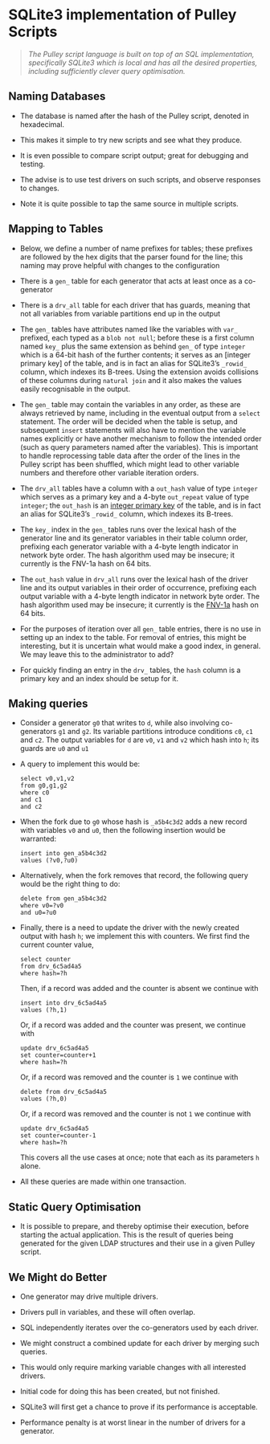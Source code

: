 SQLite3 implementation of Pulley Scripts
========================================

>   *The Pulley script language is built on top of an SQL implementation,
>   specifically SQLite3 which is local and has all the desired properties,
>   including sufficiently clever query optimisation.*

Naming Databases
----------------

-   The database is named after the hash of the Pulley script, denoted in
    hexadecimal.

-   This makes it simple to try new scripts and see what they produce.

-   It is even possible to compare script output; great for debugging and
    testing.

-   The advise is to use test drivers on such scripts, and observe responses to
    changes.

-   Note it is quite possible to tap the same source in multiple scripts.

Mapping to Tables
-----------------

-   Below, we define a number of name prefixes for tables; these prefixes are
    followed by the hex digits that the parser found for the line; this naming
    may prove helpful with changes to the configuration

-   There is a `gen_` table for each generator that acts at least once as a
    co-generator

-   There is a `drv_all` table for each driver that has guards, meaning that not
    all variables from variable partitions end up in the output

-   The `gen_` tables have attributes named like the variables with `var_`
    prefixed, each typed as a `blob not null`; before these is a first column
    named `key_` plus the same extension as behind `gen_` of type `integer`
    which is a 64-bit hash of the further contents; it serves as an [integer
    primary key] of the table, and is in fact an alias for SQLite3’s `_rowid_`
    column, which indexes its B-trees.  Using the extension avoids collisions of
    these columns during `natural join` and it also makes the values easily
    recognisable in the output.

-   The `gen_` table may contain the variables in any order, as these are always
    retrieved by name, including in the eventual output from a `select`
    statement.  The order will be decided when the table is setup, and
    subsequent `insert` statements will also have to mention the variable names
    explicitly or have another mechanism to follow the intended order (such as
    query parameters named after the variables).  This is important to handle
    reprocessing table data after the order of the lines in the Pulley script
    has been shuffled, which might lead to other variable numbers and therefore
    other variable iteration orders.

-   The `drv_all` tables have a column with a `out_hash` value of type `integer`
    which serves as a primary key and a 4-byte `out_repeat` value of type
    `integer`; the `out_hash` is an [integer primary
    key](<https://www.sqlite.org/lang_createtable.html#rowid>) of the table, and
    is in fact an alias for SQLite3’s `_rowid_` column, which indexes its
    B-trees.

-   The `key_` index in the `gen_` tables runs over the lexical hash of the
    generator line and its generator variables in their table column order,
    prefixing each generator variable with a 4-byte length indicator in network
    byte order.  The hash algorithm used may be insecure; it currently is the
    FNV-1a hash on 64 bits.

-   The `out_hash` value in `drv_all` runs over the lexical hash of the driver
    line and its output variables in their order of occurrence, prefixing each
    output variable with a 4-byte length indicator in network byte order. The
    hash algorithm used may be insecure; it currently is the
    [FNV-1a](<https://en.wikipedia.org/wiki/Fowler–Noll–Vo_hash_function>) hash
    on 64 bits.

-   For the purposes of iteration over all `gen_` table entries, there is no use
    in setting up an index to the table. For removal of entries, this might be
    interesting, but it is uncertain what would make a good index, in general.
    We may leave this to the administrator to add?

-   For quickly finding an entry in the `drv_` tables, the `hash` column is a
    primary key and an index should be setup for it.

Making queries
--------------

-   Consider a generator `g0` that writes to `d`, while also involving
    co-generators `g1` and `g2`. Its variable partitions introduce conditions
    `c0`, `c1` and `c2`. The output variables for `d` are `v0`, `v1` and `v2`
    which hash into `h`; its guards are `u0` and `u1`

-   A query to implement this would be:

    ~~~~~~~~~~~~~~~~~~~~~~~~~~~~~~~~~~~~~~~~~~~~~~~~~~~~~~~~~~~~~~~~~~~~~~~~~~~~
    select v0,v1,v2
    from g0,g1,g2
    where c0
    and c1
    and c2
    ~~~~~~~~~~~~~~~~~~~~~~~~~~~~~~~~~~~~~~~~~~~~~~~~~~~~~~~~~~~~~~~~~~~~~~~~~~~~

-   When the fork due to `g0` whose hash is `_a5b4c3d2` adds a new record with
    variables `v0` and `u0`, then the following insertion would be warranted:

    ~~~~~~~~~~~~~~~~~~~~~~~~~~~~~~~~~~~~~~~~~~~~~~~~~~~~~~~~~~~~~~~~~~~~~~~~~~~~
    insert into gen_a5b4c3d2
    values (?v0,?u0)
    ~~~~~~~~~~~~~~~~~~~~~~~~~~~~~~~~~~~~~~~~~~~~~~~~~~~~~~~~~~~~~~~~~~~~~~~~~~~~

-   Alternatively, when the fork removes that record, the following query would
    be the right thing to do:

    ~~~~~~~~~~~~~~~~~~~~~~~~~~~~~~~~~~~~~~~~~~~~~~~~~~~~~~~~~~~~~~~~~~~~~~~~~~~~
    delete from gen_a5b4c3d2
    where v0=?v0
    and u0=?u0
    ~~~~~~~~~~~~~~~~~~~~~~~~~~~~~~~~~~~~~~~~~~~~~~~~~~~~~~~~~~~~~~~~~~~~~~~~~~~~

-   Finally, there is a need to update the driver with the newly created output
    with hash `h`; we implement this with counters. We first find the current
    counter value,

    ~~~~~~~~~~~~~~~~~~~~~~~~~~~~~~~~~~~~~~~~~~~~~~~~~~~~~~~~~~~~~~~~~~~~~~~~~~~~
    select counter
    from drv_6c5ad4a5
    where hash=?h
    ~~~~~~~~~~~~~~~~~~~~~~~~~~~~~~~~~~~~~~~~~~~~~~~~~~~~~~~~~~~~~~~~~~~~~~~~~~~~

    Then, if a record was added and the counter is absent we continue with

    ~~~~~~~~~~~~~~~~~~~~~~~~~~~~~~~~~~~~~~~~~~~~~~~~~~~~~~~~~~~~~~~~~~~~~~~~~~~~
    insert into drv_6c5ad4a5
    values (?h,1)
    ~~~~~~~~~~~~~~~~~~~~~~~~~~~~~~~~~~~~~~~~~~~~~~~~~~~~~~~~~~~~~~~~~~~~~~~~~~~~

    Or, if a record was added and the counter was present, we continue with

    ~~~~~~~~~~~~~~~~~~~~~~~~~~~~~~~~~~~~~~~~~~~~~~~~~~~~~~~~~~~~~~~~~~~~~~~~~~~~
    update drv_6c5ad4a5
    set counter=counter+1
    where hash=?h
    ~~~~~~~~~~~~~~~~~~~~~~~~~~~~~~~~~~~~~~~~~~~~~~~~~~~~~~~~~~~~~~~~~~~~~~~~~~~~

    Or, if a record was removed and the counter is `1` we continue with

    ~~~~~~~~~~~~~~~~~~~~~~~~~~~~~~~~~~~~~~~~~~~~~~~~~~~~~~~~~~~~~~~~~~~~~~~~~~~~
    delete from drv_6c5ad4a5
    values (?h,0)
    ~~~~~~~~~~~~~~~~~~~~~~~~~~~~~~~~~~~~~~~~~~~~~~~~~~~~~~~~~~~~~~~~~~~~~~~~~~~~

    Or, if a record was removed and the counter is not `1` we continue with

    ~~~~~~~~~~~~~~~~~~~~~~~~~~~~~~~~~~~~~~~~~~~~~~~~~~~~~~~~~~~~~~~~~~~~~~~~~~~~
    update drv_6c5ad4a5
    set counter=counter-1
    where hash=?h
    ~~~~~~~~~~~~~~~~~~~~~~~~~~~~~~~~~~~~~~~~~~~~~~~~~~~~~~~~~~~~~~~~~~~~~~~~~~~~

    This covers all the use cases at once; note that each as its parameters `h`
    alone.

-   All these queries are made within one transaction.

Static Query Optimisation
-------------------------

-   It is possible to prepare, and thereby optimise their execution, before
    starting the actual application. This is the result of queries being
    generated for the given LDAP structures and their use in a given Pulley
    script.

We Might do Better
------------------

-   One generator may drive multiple drivers.

-   Drivers pull in variables, and these will often overlap.

-   SQL independently iterates over the co-generators used by each driver.

-   We might construct a combined update for each driver by merging such
    queries.

-   This would only require marking variable changes with all interested
    drivers.

-   Initial code for doing this has been created, but not finished.

-   SQLite3 will first get a chance to prove if its performance is acceptable.

-   Performance penalty is at worst linear in the number of drivers for a
    generator.
